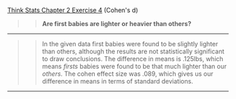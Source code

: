 [Think Stats Chapter 2 Exercise 4](http://greenteapress.com/thinkstats2/html/thinkstats2003.html#toc24) (Cohen's d)

>> **Are  first babies are lighter or heavier than others?** 
---
>>In the given data first babies were found to be slightly lighter than others, although the results are not statistically significant to draw conclusions. The difference in means is .125lbs, which means _firsts_ babies were found to be that much lighter than our _others_. The cohen effect size was .089, which gives us our difference in means in terms of standard deviations. 

---

